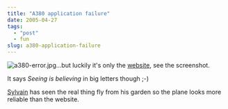 ```yaml
---
title: "A380 application failure"
date: 2005-04-27
tags: 
  - "post"
  - fun
slug: a380-application-failure
---
```


![a380-error.jpg](/assets/images/movable-type-blog-archives/a380-error.jpg)...but luckily it's only the [website](http://www.airbus.com/A380/seeing/indexminisite.aspx), see the screenshot.

It says _Seeing is believing_ in big letters though ;-)

[Sylvain](http://www.anyware-tech.com/blogs/sylvain/archives/000187.html) has seen the real thing fly from his garden so the plane looks more reliable than the website.
